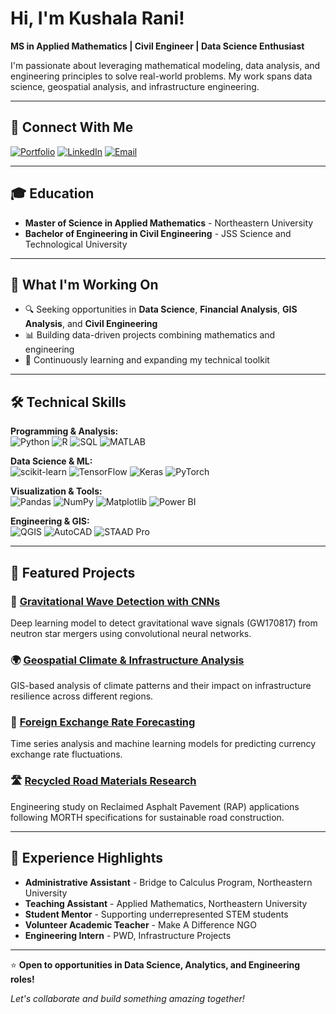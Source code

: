 # Hi, I'm Kushala Rani! 

**MS in Applied Mathematics | Civil Engineer | Data Science Enthusiast**

I'm passionate about leveraging mathematical modeling, data analysis, and engineering principles to solve real-world problems. My work spans data science, geospatial analysis, and infrastructure engineering.

---

## 🔗 Connect With Me

[![Portfolio](https://img.shields.io/badge/Portfolio-Visit-blue?style=for-the-badge&logo=google-chrome)](https://kushala-manjunath.github.io/portfolio/)
[![LinkedIn](https://img.shields.io/badge/LinkedIn-Connect-0077B5?style=for-the-badge&logo=linkedin)](https://linkedin.com/in/kushala-rani)
[![Email](https://img.shields.io/badge/Email-Contact-D14836?style=for-the-badge&logo=gmail)](mailto:talakadmanjunath.k@northeastern.edu)

---

## 🎓 Education

- **Master of Science in Applied Mathematics** - Northeastern University
- **Bachelor of Engineering in Civil Engineering** - JSS Science and Technological University

---

## 💼 What I'm Working On

- 🔍 Seeking opportunities in **Data Science**, **Financial Analysis**, **GIS Analysis**, and **Civil Engineering**
- 📊 Building data-driven projects combining mathematics and engineering
- 🌱 Continuously learning and expanding my technical toolkit

---

## 🛠️ Technical Skills

**Programming & Analysis:**  
![Python](https://img.shields.io/badge/Python-3776AB?style=flat&logo=python&logoColor=white)
![R](https://img.shields.io/badge/R-276DC3?style=flat&logo=r&logoColor=white)
![SQL](https://img.shields.io/badge/SQL-4479A1?style=flat&logo=postgresql&logoColor=white)
![MATLAB](https://img.shields.io/badge/MATLAB-0076A8?style=flat&logo=mathworks&logoColor=white)

**Data Science & ML:**  
![scikit-learn](https://img.shields.io/badge/scikit--learn-F7931E?style=flat&logo=scikit-learn&logoColor=white)
![TensorFlow](https://img.shields.io/badge/TensorFlow-FF6F00?style=flat&logo=tensorflow&logoColor=white)
![Keras](https://img.shields.io/badge/Keras-D00000?style=flat&logo=keras&logoColor=white)
![PyTorch](https://img.shields.io/badge/PyTorch-EE4C2C?style=flat&logo=pytorch&logoColor=white)

**Visualization & Tools:**  
![Pandas](https://img.shields.io/badge/Pandas-150458?style=flat&logo=pandas&logoColor=white)
![NumPy](https://img.shields.io/badge/NumPy-013243?style=flat&logo=numpy&logoColor=white)
![Matplotlib](https://img.shields.io/badge/Matplotlib-11557c?style=flat)
![Power BI](https://img.shields.io/badge/Power%20BI-F2C811?style=flat&logo=power-bi&logoColor=black)

**Engineering & GIS:**  
![QGIS](https://img.shields.io/badge/QGIS-589632?style=flat&logo=qgis&logoColor=white)
![AutoCAD](https://img.shields.io/badge/AutoCAD-E51937?style=flat&logo=autodesk&logoColor=white)
![STAAD Pro](https://img.shields.io/badge/STAAD%20Pro-0696D7?style=flat)

---

## 📂 Featured Projects

### 🌊 [Gravitational Wave Detection with CNNs](https://kushala-manjunath.github.io/portfolio/projects/gravitational-waves.html)
Deep learning model to detect gravitational wave signals (GW170817) from neutron star mergers using convolutional neural networks.

### 🌍 [Geospatial Climate & Infrastructure Analysis](https://kushala-manjunath.github.io/portfolio/projects/geospatial-climate-infrastructure.html)
GIS-based analysis of climate patterns and their impact on infrastructure resilience across different regions.

### 💱 [Foreign Exchange Rate Forecasting](https://kushala-manjunath.github.io/portfolio/projects/forex-forecasting.html)
Time series analysis and machine learning models for predicting currency exchange rate fluctuations.

### 🛣️ [Recycled Road Materials Research](https://kushala-manjunath.github.io/portfolio/projects/recycled-road-materials.html)
Engineering study on Reclaimed Asphalt Pavement (RAP) applications following MORTH specifications for sustainable road construction.

---

## 🎯 Experience Highlights

- **Administrative Assistant** - Bridge to Calculus Program, Northeastern University
- **Teaching Assistant** - Applied Mathematics, Northeastern University
- **Student Mentor** - Supporting underrepresented STEM students
- **Volunteer Academic Teacher** - Make A Difference NGO
- **Engineering Intern** - PWD, Infrastructure Projects

---

⭐️ **Open to opportunities in Data Science, Analytics, and Engineering roles!**

*Let's collaborate and build something amazing together!*
